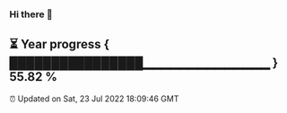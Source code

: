 ### Hi there 👋
⏳ Year progress { ████████████████▁▁▁▁▁▁▁▁▁▁▁▁▁▁ } 55.82 %
---
⏰ Updated on Sat, 23 Jul 2022 18:09:46 GMT

